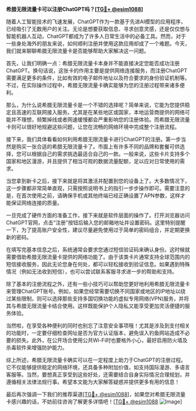 **希腊无限流量卡可以注册ChatGPT吗？[[TG💪+ @esim1088](https://t.me/s/esim1088)]**

随着人工智能技术的飞速发展，ChatGPT作为一款基于先进AI模型的应用程序，已经吸引了无数用户的关注。无论是想要获取信息、寻求创意灵感，还是仅仅想与智能机器人互动，ChatGPT都成为了许多人日常生活中的必备工具。然而，对于一些身处海外的朋友来说，如何顺利注册并使用这款应用却成了一个难题。今天，我们就来聊聊希腊无限流量卡是否能够帮助大家解决这一问题。

首先，让我们明确一点：希腊无限流量卡本身并不能直接决定您能否成功注册ChatGPT。换句话说，这张卡的作用主要是提供网络连接服务，而注册ChatGPT需要满足更多的条件，比如有效的电子邮件地址以及符合要求的身份验证机制等。不过，在实际操作过程中，希腊无限流量卡确实能够为您的注册过程带来诸多便利。

那么，为什么说希腊无限流量卡是一个不错的选择呢？简单来说，它能为您提供稳定且高速的互联网接入服务。尤其是在某些地区或国家，本地运营商提供的网络可能并不理想，频繁掉线或者网速缓慢都会严重影响您的注册体验。而希腊无限流量卡则可以很好地规避这些问题，让您在流畅的网络环境中完成整个注册流程。

接下来，我们具体看看如何利用希腊无限流量卡进行ChatGPT的注册。第一步当然是购买一张合适的希腊无限流量卡了。市面上有许多不同的品牌和套餐可供选择，您可以根据自己的需求挑选最适合自己的一款。一般来说，这些卡片支持多个国家和地区漫游，并且提供了相当可观的数据流量配额，足以应对日常使用的需求。

当您拿到新卡之后，接下来就是将其激活并配置到您的设备上了。大多数情况下，这一步骤都非常简单直观，只需按照说明书上的指引一步步操作即可。需要注意的是，在首次使用之前，请确保手机或其他终端已经正确设置了APN参数，这样才能保证网络连接的质量。

一旦完成了硬件方面的准备工作，接下来就是软件层面的操作了。打开浏览器访问ChatGPT官网，点击“注册”按钮后输入您的邮箱地址并设置密码。这里特别提醒一下，为了提高账户安全性，建议尽量避免使用过于简单的密码组合，并定期更换新的密码。

在填写完基本信息之后，系统通常会要求您通过短信验证码来确认身份。这时候就需要借助希腊无限流量卡提供的网络功能了。由于该类卡片通常支持全球范围内的短信接收服务，因此无论您身在何处，都可以轻松接收到验证信息。如果遇到特殊情况（例如无法收到短信），也可以尝试联系客服寻求进一步的帮助和支持。

除了基本的注册流程之外，还有一些小技巧可以帮助您更好地利用希腊无限流量卡来管理ChatGPT账号。例如，如果您经常需要切换不同国家或地区的IP地址以绕过某些限制，则可以选择那些支持多国切换功能的虚拟专用网络(VPN)服务，并将其与希腊无限流量卡结合使用。这样既能保护个人隐私又能享受更加灵活便捷的服务体验。

当然啦，在享受各种便利的同时也别忘了注意安全事项哦！尤其是涉及到支付相关的功能时，一定要仔细检查网址是否为官方认证版本，避免误入钓鱼网站造成不必要的损失。此外，在公开场合使用公共Wi-Fi时也要格外小心，最好启用防火墙及杀毒软件来增强防护能力。

综上所述，希腊无限流量卡确实可以在一定程度上助力于ChatGPT的注册过程。它不仅能够提供稳定的网络环境，还具备多种附加价值，如支持国际漫游、多语言客服等。当然，要想真正享受到这些好处，还需要结合自身实际情况合理规划，并遵循相关法律法规行事。希望本文能为大家解答疑惑并提供更多有用的信息！

最后再次强调一下我们的推荐渠道[[TG💪+ @esim1088](https://t.me/s/esim1088)]，如果您对希腊无限流量卡感兴趣的话，不妨前往咨询了解更多详情吧！[[TG💪+ @esim1088](https://t.me/s/esim1088) ![Image](https://i.postimg.cc/4NQfJmqS/Snipaste-2025-05-13-00-14-12.png)]